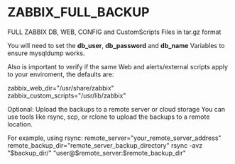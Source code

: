 # ZABBIX_FULL_BACKUP
FULL ZABBIX DB, WEB, CONFIG and CustomScripts Files in tar.gz format

You will need to set the **db_user**, **db_password** and **db_name** Variables to ensure mysqldump works.

Also is important to verify if the same Web and alerts/external scripts apply to your enviroment, the defaults are:

zabbix_web_dir="/usr/share/zabbix"
zabbix_custom_scripts="/usr/lib/zabbix"


Optional: Upload the backups to a remote server or cloud storage
You can use tools like rsync, scp, or rclone to upload the backups to a remote location.

For example, using rsync:
remote_server="your_remote_server_address"
remote_backup_dir="remote_server_backup_directory"
rsync -avz "$backup_dir/" "user@$remote_server:$remote_backup_dir"

